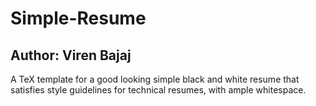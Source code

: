 # Simple-Resume

## Author: Viren Bajaj

A TeX template for a good looking simple black and white resume that satisfies style guidelines for technical resumes, with ample whitespace.
